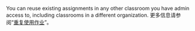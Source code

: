 You can reuse existing assignments in any other classroom you have admin access to, including classrooms in a different organization. 更多信息请参阅“[重复使用作业](/education/manage-coursework-with-github-classroom/teach-with-github-classroom/reuse-an-assignment)”。
